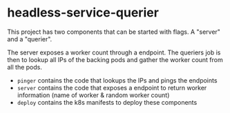 # headless-service-querier

This project has two components that can be started with flags. A "server" and a "querier".

The server exposes a worker count through a endpoint. 
The queriers job is then to lookup all IPs of the backing pods and gather the worker count from all the pods.

- `pinger` contains the code that lookups the IPs and pings the endpoints
- `server` contains the code that exposes a endpoint to return worker information (name of worker & random worker count)
- `deploy` contains the k8s manifests to deploy these components
